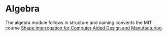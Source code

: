 # Algebra

The algebra module follows in structure and naming convents the MIT course [Shape Interrogation for Computer Aided Design and Manufacturing](https://web.mit.edu/hyperbook/Patrikalakis-Maekawa-Cho/).
